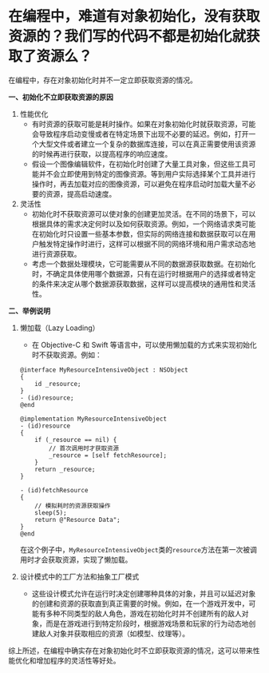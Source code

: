# 在编程中，难道有对象初始化，没有获取资源的？我们写的代码不都是初始化就获取了资源么？

在编程中，存在对象初始化时并不一定立即获取资源的情况。

**一、初始化不立即获取资源的原因**

1. 性能优化
   * 有时资源的获取可能是耗时操作。如果在对象初始化时就获取资源，可能会导致程序启动变慢或者在特定场景下出现不必要的延迟。例如，打开一个大型文件或者建立一个复杂的数据库连接，可以在真正需要使用该资源的时候再进行获取，以提高程序的响应速度。
   * 假设一个图像编辑软件，在初始化时创建了大量工具对象，但这些工具可能并不会立即使用到特定的图像资源。等到用户实际选择某个工具并进行操作时，再去加载对应的图像资源，可以避免在程序启动时加载大量不必要的资源，提高启动速度。
2. 灵活性
   * 初始化时不获取资源可以使对象的创建更加灵活。在不同的场景下，可以根据具体的需求决定何时以及如何获取资源。例如，一个网络请求类可能在初始化时只设置一些基本参数，但实际的网络连接和数据获取可以在用户触发特定操作时进行，这样可以根据不同的网络环境和用户需求动态地进行资源获取。
   * 考虑一个数据处理模块，它可能需要从不同的数据源获取数据。在初始化时，不确定具体使用哪个数据源，只有在运行时根据用户的选择或者特定的条件来决定从哪个数据源获取数据，这样可以提高模块的通用性和灵活性。

**二、举例说明**

1.  懒加载（Lazy Loading）

    * 在 Objective-C 和 Swift 等语言中，可以使用懒加载的方式来实现初始化时不获取资源。例如：

    ```objc
    @interface MyResourceIntensiveObject : NSObject
    {
        id _resource;
    }
    - (id)resource;
    @end

    @implementation MyResourceIntensiveObject
    - (id)resource
    {
        if (_resource == nil) {
            // 首次调用时才获取资源
            _resource = [self fetchResource];
        }
        return _resource;
    }

    - (id)fetchResource
    {
        // 模拟耗时的资源获取操作
        sleep(5);
        return @"Resource Data";
    }
    @end
    ```

    在这个例子中，`MyResourceIntensiveObject`类的`resource`方法在第一次被调用时才会获取资源，实现了懒加载。
2. 设计模式中的工厂方法和抽象工厂模式
   * 这些设计模式允许在运行时决定创建哪种具体的对象，并且可以延迟对象的创建和资源的获取直到真正需要的时候。例如，在一个游戏开发中，可能有多种不同类型的敌人角色，游戏在初始化时并不创建所有的敌人对象，而是在游戏进行到特定阶段时，根据游戏场景和玩家的行为动态地创建敌人对象并获取相应的资源（如模型、纹理等）。

综上所述，在编程中确实存在对象初始化时不立即获取资源的情况，这可以带来性能优化和增加程序的灵活性等好处。
